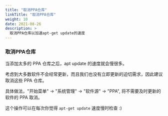 ```yaml
---
title: "取消PPA仓库"
linkTitle: "取消PPA仓库"
weight: 10
date: 2021-08-26
description: >
  取消PPA仓库以加速apt-get update的速度
---
```



### 取消PPA仓库

当添加太多的 PPA 仓库之后，apt update 的速度就会慢很多。

考虑到大多数软件不会经常更新，而且我们也没有立即更新的迫切需求，因此建议取消这些 PPA 仓库。

具体做法，"开始菜单" -> "系统管理" -> "软件源" -> "PPA", 将不需要及时更新的软件的 PPA 取消。

这个操作可以在每次你觉得 `apt-get update` 速度慢时检查 :)

